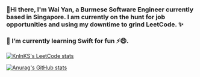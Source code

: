 ### 👋Hi there, I'm Wai Yan, a Burmese Software Engineer currently based in Singapore. I am currently on the hunt for job opportunities and using my downtime to grind LeetCode. ✨ 
### 🌱 I’m currently learning Swift for fun ⚡😄.
[![KnlnKS's LeetCode stats](https://leetcode-stats-six.vercel.app/?username=zteezy19)](https://github.com/KnlnKS/leetcode-stats)

[![Anurag's GitHub stats](https://github-readme-stats.vercel.app/api?username=zteezy19)](https://github.com/anuraghazra/github-readme-stats)

<!--
**zteezy19/zteezy19** is a ✨ _special_ ✨ repository because its `README.md` (this file) appears on your GitHub profile.

Here are some ideas to get you started:

- 🔭 I’m currently working on ...
- 🌱 I’m currently grinding
- 👯 I’m looking to collaborate on ...
- 🤔 I’m looking for help with ...
- 💬 Ask me about ...
- 📫 How to reach me: ...
- 😄 Pronouns: ...
- ⚡ Fun fact: ...
-->
